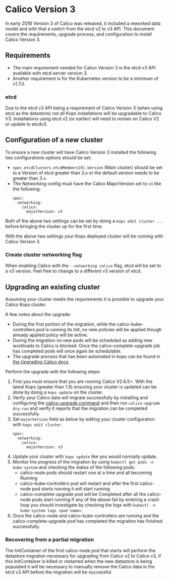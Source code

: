 # Calico Version 3
In early 2018 Version 3 of Calico was released, it included a reworked data
model and with that a switch from the etcd v2 to v3 API. This document covers
the requirements, upgrade process, and configuration to install
Calico Version 3.

## Requirements
- The main requirement needed for Calico Version 3 is the etcd v3 API available
  with etcd server version 3.
- Another requirement is for the Kubernetes version to be a minimum of v1.7.0.

### etcd
Due to the etcd v3 API being a requirement of Calico Version 3
(when using etcd as the datastore) not all Kops installations will be
upgradable to Calico V3. Installations using etcd v2 (or earlier) will need
to remain on Calico V2 or update to etcdv3.

## Configuration of a new cluster
To ensure a new cluster will have Calico Version 3 installed the following
two configurations options should be set:
- `spec.etcdClusters.etcdMembers[0].Version` (Main cluster) should be
  set to a Version of etcd greater than 3.x or the default version
  needs to be greater than 3.x.
- The Networking config must have the Calico MajorVersion set to `v3` like
  the following:
  ```
  spec:
    networking:
      calico:
        majorVersion: v3
  ```

Both of the above two settings can be set by doing a `kops edit cluster ...`
before bringing the cluster up for the first time.

With the above two settings your Kops deployed cluster will be running with
Calico Version 3.

### Create cluster networking flag

When enabling Calico with the `--networking calico` flag, etcd will be set to
a v3 version. Feel free to change to a different v3 version of etcd.

## Upgrading an existing cluster
Assuming your cluster meets the requirements it is possible to upgrade
your Calico Kops cluster.

A few notes about the upgrade:
- During the first portion of the migration, while the calico-kube-controllers
  pod is running its Init, no new policies will be applied though already
  applied policy will be active.
- During the migration no new pods will be scheduled as adding new workloads
  to Calico is blocked. Once the calico-complete-upgrade job has completed
  pods will once again be schedulable.
- The upgrade process that has been automated in kops can be found in
  [the Upgrading Calico docs](https://docs.projectcalico.org/v3.1/getting-started/kubernetes/upgrade/upgrade).

Perform the upgrade with the following steps:

1. First you must ensure that you are running Calico V2.6.5+. With the
   latest Kops (greater than 1.9) ensuring your cluster is updated can be
   done by doing a `kops update` on the cluster.
1. Verify your Calico data will migrate successfully by installing and
   configuring the
   [calico-upgrade command](https://docs.projectcalico.org/v3.1/getting-started/kubernetes/upgrade/setup)
   and then run `calico-upgrade dry-run` and verify it reports that the
   migration can be completed successfully.
1. Set `majorVersion` field as below by editing
   your cluster configuration with `kops edit cluster`.
   ```
   spec:
     networking:
       calico:
         majorVersion: v3
   ```
1. Update your cluster with `kops update` like you would normally update.
1. Monitor the progress of the migration by using
   `kubectl get pods -n kube-system` and checking the status of the following pods:
   - calico-node pods should restart one at a time and all becoming Running
   - calico-kube-controllers pod will restart and after the first calico-node
     pod starts running it will start running
   - calico-complete-upgrade pod will be Completed after all the calico-node
     pods start running
   If any of the above fail by entering a crash loop you should investigate
   by checking the logs with `kubectl -n kube-system logs <pod name>`.
1. Once the calico-node and calico-kube-controllers are running and the
   calico-complete-upgrade pod has completed the migration has finished
   successfully.

### Recovering from a partial migration

The InitContainer of the first calico-node pod that starts will perform the
datastore migration necessary for upgrading from Calico v2 to Calico v3, if
this InitContainer is killed or restarted when the new datastore is being
populated it will be necessary to manually remove the Calico data in the
etcd v3 API before the migration will be successful.
